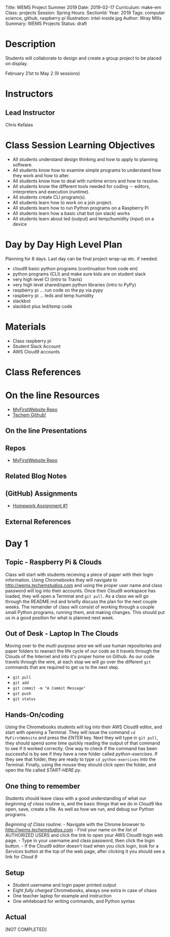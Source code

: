 Title: WEMS Project Summer 2019
Date: 2019-02-17
Curriculum: make-em
Class: projects
Session: Spring
Hours:
SectionId:
Year: 2019
Tags: computer science, github, raspberry pi
Illustration: intel-inside.jpg
Author: Wray Mills
Summary: WEMS Projects
Status: draft

# Description
Students will collaborate to design and create a group project to be placed on display.

February 21st to May 2 (9 sessions)

# Instructors

## Lead Instructor
Chris Kefalas

# Class Session Learning Objectives

 * All students understand design thinking and how to apply to planning software.
 * All students know how to examine simple programs to understand how they work and how to alter.
 * All students know how to deal with runtime errors and how to resolve.
 * All students know the different tools needed for coding -- editors, interpreters and execution (runtime).
 * All students create CLI program(s).
 * All students learn how to work on a join project.
 * All students learn how to run Python programs on a Raspberry Pi
 * All students learn how a basic chat bot (on slack) works
 * All students learn about led (output) and temp/humidity (input) on a device

# Day by Day High Level Plan

Planning for 8 days. Last day can be final project wrap-up etc. if needed.

 - cloud9 basic python programs (continuation from code em)
 - python programs (CLI) and make sure kids are on student slack
 - very high level CI (intro to Travis)
 - very high level shared/open python libraries (intro to PyPy)
 - raspberry pi … run code on the py via pypy
 - raspberry pi … leds and temp humidity
 - slackbot
 - slackbot plus led/temp code


# Materials

 * Class raspberry pi
 * Student Slack Account
 * AWS Cloud9 accounts

# Class References
 
# On the line Resources

 * [MyFirstWebsite Repo](https://github.com/techemstudios/MyFirstWebsite)
 * [Techem Github!](https://github.com/techemstudios)

## On the line Presentations

## Repos

 * [MyFirstWebsite Repo](https://github.com/techemstudios/MyFirstWebsite)

## Related Blog Notes
 <!--* [Github Part One](/github-part-one.html)-->
 <!--* [Github Part Two](/github-part-two.html)-->

## (GitHub) Assignments

* [Homework Assignment #1](https://github.com/techemstudios/MyFirstWebsite/blob/master/homework/my-first-assignment.md)

## External References

# Day 1

## Topic - Raspberry Pi & Clouds

Class will start with students recieving a piece of paper with their login information. Using Chromebooks they will navigate to http://wems.techemstudios.com and using the proper user name and class password will log into their accounts. Once their Cloud9 workspace has loaded, they will open a Terminal and <code>git pull</code>. As a class we will go through the README.md and briefly discuss the plan for the next couple weeks. The remainder of class will consist of working through a couple small Python programs, running them, and making changes. This should put us in a good position for what is planned next week.

## Out of Desk - Laptop In The Clouds

Moving over to the _multi-purpose area_ we will use human repositories and paper folders to reanact the life cycle of our code as it travels through the Clouds of the Internet and into it's proper home on Github. As our code travels through the wire, at each stop we will go over the different <code>git</code> commands that are required to get us to the next step. 

- <code>git pull</code>
- <code>git add</code>
- <code>git commit -m "A Commit Message"</code>
- <code>git push</code>
- <code>git status</code>

## Hands-On/coding

Using the Chromebooks students will log into their AWS Cloud9 editor, and start with opening a Terminal. They will issue the command <code>cd MyFirstWebsite</code> and press the *ENTER* key. Next they will type in <code>git pull</code>, they should spend some time quickly reading the output of that command to see if it worked correctly. One way to check if the command has been successful is by see if they have a new folder called *python-exercises*. If they see that folder, they are ready to type <code>cd python-exercises</code> into the Terminal. Finally, using the mouse they should click open the folder, and open the file called *START-HERE.py*. 

## One thing to remember

Students should leave class with a good understanding of what our _beginning of class_ routine is, and the basic things that we do in Cloud9 like open, save, create a file. As well as how we run, and debug our Python programs. 

_Beginning of Class_ routine:
    - Navigate with the Chrome browser to *http://wems.techemstudios.com*
    - Find your name on the list of AUTHORIZED USERS and click the link to open your AWS Cloud9 login web page.
    - Type in your username and class password, then click the login button. 
    - If the Cloud9 editor doesn't load when you click login, look for a *Services* button at the top of the web page, after clicking it you should see a link for *Cloud 9*

## Setup

- Student username and login paper printed output
- Eight _fully charged_ Chromebooks, always one extra in case of chaos
- One teacher laptop for example and instruction
- One whiteboard for writing commands, and Python syntax


## Actual

[NOT COMPLETED]


